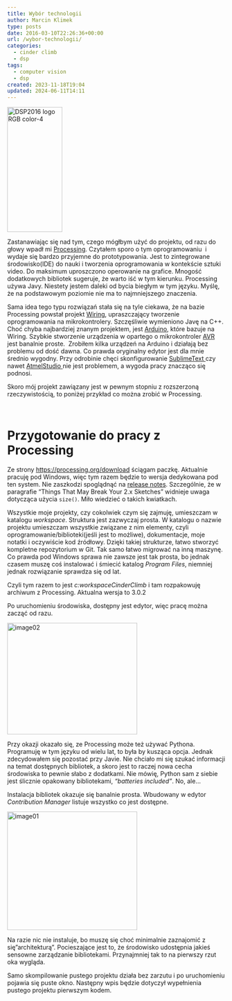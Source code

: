 ```yaml
---
title: Wybór technologii
author: Marcin Klimek
type: posts
date: 2016-03-10T22:26:36+00:00
url: /wybor-technologii/
categories:
  - cinder climb
  - dsp
tags:
  - computer vision
  - dsp
created: 2023-11-18T19:04
updated: 2024-06-11T14:11
---
```

<a href="https://klimek.link/blog/wp-content/uploads/2016/03/DSP2016-logo-RGB-color-4.png" rel="attachment wp-att-366"><img decoding="async" loading="lazy" class="size-full wp-image-366 alignleft" src="https://klimek.link/blog/wp-content/uploads/2016/03/DSP2016-logo-RGB-color-4.png" alt="DSP2016 logo RGB color-4" width="127" height="288" /></a>

<span style="font-weight: 400;">Zastanawiając się nad tym, czego mógłbym użyć do projektu, od razu do głowy wpadł mi <a href="https://processing.org/" target="_blank">Processing</a></span><span style="font-weight: 400;">. Czytałem sporo o tym oprogramowaniu  i wydaje się bardzo przyjemne do prototypowania. Jest to zintegrowane środowisko(IDE) do nauki i tworzenia oprogramowania w kontekście sztuki video. Do maksimum uproszczono operowanie na grafice. Mnogość dodatkowych bibliotek sugeruje, że warto iść w tym kierunku. Processing używa Javy. Niestety jestem daleki od bycia biegłym w tym języku. Myślę, że na podstawowym poziomie nie ma to najmniejszego znaczenia.</span>

<span style="font-weight: 400;">Sama idea tego typu rozwiązań stała się na tyle ciekawa, że na bazie Processing powstał projekt <a href="http://wiring.org.co/" target="_blank">Wiring</a></span><span style="font-weight: 400;">, upraszczający tworzenie oprogramowania na mikrokontrolery. Szczęśliwie wymieniono Javę na C++. Choć chyba najbardziej znanym projektem, jest <a href="https://www.arduino.cc/" target="_blank">Arduino</a></span><span style="font-weight: 400;">, które bazuje na Wiring. Szybkie stworzenie urządzenia w opartego o mikrokontroler <a href="https://pl.wikipedia.org/wiki/Atmel_AVR" target="_blank">AVR </a>jest banalnie proste.  Zrobiłem kilka urządzeń na Arduino i działają bez problemu od dość dawna. Co prawda oryginalny edytor jest dla mnie średnio wygodny. Przy odrobinie chęci skonfigurowanie <a href="https://www.sublimetext.com/" target="_blank">SublimeText </a>czy nawet <a href="http://www.atmel.com/tools/atmelstudio.aspx" target="_blank">AtmelStudio </a>nie jest problemem, a wygoda pracy znacząco się podnosi.</span>

Skoro mój projekt zawiązany jest w pewnym stopniu z rozszerzoną rzeczywistością, to poniżej przykład co można zrobić w Processing.



&nbsp;

# Przygotowanie do pracy z Processing

<span style="font-weight: 400;">Ze strony</span> [<span style="font-weight: 400;">https://processing.org/download</span>][1] <span style="font-weight: 400;">ściągam paczkę. Aktualnie pracuję pod Windows, więc tym razem będzie to wersja dedykowana pod ten system. </span><span style="font-weight: 400;">Nie zaszkodzi spoglądnąć na <a href="https://github.com/processing/processing/wiki/Changes-in-3.0" target="_blank">release notes</a></span><span style="font-weight: 400;">. Szczególnie, że w paragrafie </span>&#8220;Things That May Break Your 2.x Sketches&#8221;<span style="font-weight: 400;"> </span><span style="font-weight: 400;">widnieje uwaga dotycząca użycia <code class="EnlighterJSRAW" data-enlighter-language="null">size()</code></span>. Miło wiedzieć o takich kwiatkach.

<span style="font-weight: 400;">Wszystkie moje projekty, czy cokolwiek czym się zajmuję, umieszczam w katalogu </span>_<span style="font-weight: 400;">workspace</span>_<span style="font-weight: 400;">. Struktura jest zazwyczaj prosta. W katalogu o nazwie projektu umieszczam wszystkie związane z nim elementy, czyli oprogramowanie/biblioteki(jeśli jest to możliwe), dokumentacje, moje notatki i oczywiście kod źródłowy. Dzięki takiej strukturze, łatwo stworzyć kompletne repozytorium w Git. Tak samo łatwo migrować na inną maszynę. Co prawda pod Windows sprawa nie zawsze jest tak prosta, bo jednak czasem muszę coś instalować i śmiecić katalog </span>_<span style="font-weight: 400;">Program Files</span>_<span style="font-weight: 400;">, niemniej jednak rozwiązanie sprawdza się od lat.</span>

<span style="font-weight: 400;">Czyli tym razem to jest </span>_<span style="font-weight: 400;">c:workspaceCinderClimb </span>_<span style="font-weight: 400;">i tam rozpakowuję archiwum z Processing. Aktualna wersja to 3.0.2</span>

<span style="font-weight: 400;">Po uruchomieniu środowiska, dostępny jest edytor, więc pracę można zacząć od razu.</span>

<a href="https://klimek.link/blog/wp-content/uploads/2016/03/image02.png" rel="attachment wp-att-374"><img decoding="async" loading="lazy" class="size-medium wp-image-374 aligncenter" src="https://klimek.link/blog/wp-content/uploads/2016/03/image02-300x257.png" alt="image02" width="300" height="257" srcset="https://klimek.link/blog/wp-content/uploads/2016/03/image02-300x257.png 300w, https://klimek.link/blog/wp-content/uploads/2016/03/image02.png 700w" sizes="(max-width: 300px) 100vw, 300px" /></a>

<span style="font-weight: 400;">Przy okazji okazało się, ze Processing może też używać Pythona. Programuję w tym języku od wielu lat, to była by kusząca opcja. Jednak zdecydowałem się pozostać przy Javie. Nie chciało mi się szukać informacji na temat dostępnych bibliotek, a skoro jest to raczej nowa cecha środowiska to pewnie słabo z dodatkami. Nie mówię, Python sam z siebie jest ślicznie opakowany bibliotekami, </span>_<span style="font-weight: 400;">&#8220;batteries included&#8221;</span>_<span style="font-weight: 400;">. No, ale…</span>

<span style="font-weight: 400;">Instalacja bibliotek okazuje się banalnie prosta. Wbudowany w edytor </span>_<span style="font-weight: 400;">Contribution Manager</span>_ <span style="font-weight: 400;">listuje wszystko co jest dostępne.</span>

<a href="https://klimek.link/blog/wp-content/uploads/2016/03/image01.png" rel="attachment wp-att-373"><img decoding="async" loading="lazy" class="size-medium wp-image-373 aligncenter" src="https://klimek.link/blog/wp-content/uploads/2016/03/image01-300x273.png" alt="image01" width="300" height="273" srcset="https://klimek.link/blog/wp-content/uploads/2016/03/image01-300x273.png 300w, https://klimek.link/blog/wp-content/uploads/2016/03/image01.png 750w" sizes="(max-width: 300px) 100vw, 300px" /></a>

<span style="font-weight: 400;">Na razie nic nie instaluje, bo muszę się choć minimalnie zaznajomić z się&#8221;architekturą&#8221;. Pocieszające jest to, że środowisko udostępnia jakieś sensowne zarządzanie bibliotekami. Przynajmniej tak to na pierwszy rzut oka wygląda.</span>

Samo skompilowanie pustego projektu działa bez zarzutu i po uruchomieniu pojawia się puste okno. Następny wpis będzie dotyczył wypełnienia pustego projektu pierwszym kodem.

 [1]: https://processing.org/download
